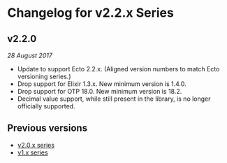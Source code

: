# Changelog for v2.2.x Series

## v2.2.0

_28 August 2017_

* Update to support Ecto 2.2.x. (Aligned version numbers to match Ecto versioning series.)
* Drop support for Elixir 1.3.x. New minimum version is 1.4.0.
* Drop support for OTP 18.0. New minimum version is 18.2.
* Decimal value support, while still present in the library, is no longer officially supported.


## Previous versions

* [v2.0.x series](https://github.com/scouten/sqlite_ecto2/blob/v2.0/CHANGELOG.md)
* [v1.x series](https://github.com/jazzyb/sqlite_ecto/blob/master/CHANGELOG.md)
